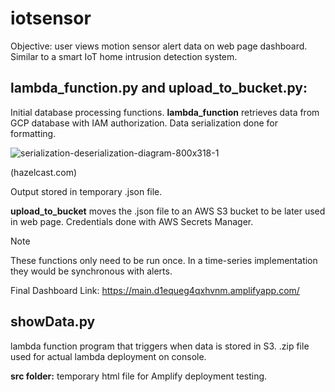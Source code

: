 # iotsensor
Objective: user views motion sensor alert data on web page dashboard. Similar to a smart IoT home intrusion detection system. 
<!-- Insert Image of Dashboard -->

## lambda_function.py and upload_to_bucket.py: 
Initial database processing functions.
**lambda_function** retrieves data from GCP database with IAM authorization. Data serialization done for formatting.
  
![serialization-deserialization-diagram-800x318-1](https://github.com/smalo0/iotsensor/assets/128261499/1fb9b884-4f2f-4a6e-897e-537b7f50ecbb)

(hazelcast.com)

Output stored in temporary .json file.

 **upload_to_bucket** moves the .json file to an AWS S3 bucket to be later used in web page. Credentials done with AWS Secrets Manager.
 
> [!NOTE]
> These functions only need to be run once. In a time-series implementation they would be synchronous with alerts.  


Final Dashboard Link: https://main.d1equeg4qxhvnm.amplifyapp.com/

## showData.py 

lambda function program that triggers when data is stored in S3. .zip file used for actual lambda deployment on console. 

**src folder:** temporary html file for Amplify deployment testing. 
